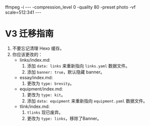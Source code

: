 ffmpeg -i ---  -compression_level 0 -quality 80 -preset photo -vf scale=512:341 ---

# V3 迁移指南

1. 不要忘记清理 Hexo 缓存。
2. 你应该更改的：
    - links/index.md:
        1. 添加 `data: links` 来重新指向 `links.yaml` 数据文件。
        2. 添加 `banner: true`，默认隐藏 banner。
    - essay/index.md:
        1. 更改为 `type: brevity`。
    - equipment/index.md:
        1. 更改为 `type: kit`。
        2. 添加 `data: equipment` 来重新指向 `equipment.yaml` 数据文件。
    - tlink/index.md:
        1. `tlinks` 现已废弃。
        2. 更改为 `type: links`，移除了Banner。
        